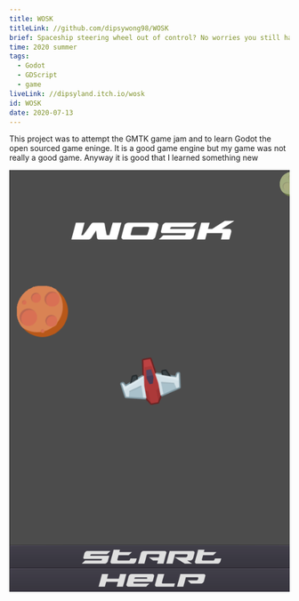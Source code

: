 ```yaml
---
title: WOSK
titleLink: //github.com/dipsywong98/WOSK
brief: Spaceship steering wheel out of control? No worries you still have WOSK!
time: 2020 summer
tags:
  - Godot
  - GDScript
  - game
liveLink: //dipsyland.itch.io/wosk
id: WOSK
date: 2020-07-13
---
```


This project was to attempt the GMTK game jam and to learn Godot the open sourced game eninge. It is a good game engine but my game was not really a good game. Anyway it is good that I learned something new


![alt text](../public/img/posts/WOSK/image.png)